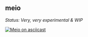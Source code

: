 meio
----

*Status: Very, very experimental & WIP*

[![Meio on asciicast](https://asciinema.org/a/6XQrLUDq7hOmA5BFb9iJcb0qH.svg)](https://asciinema.org/a/6XQrLUDq7hOmA5BFb9iJcb0qH)